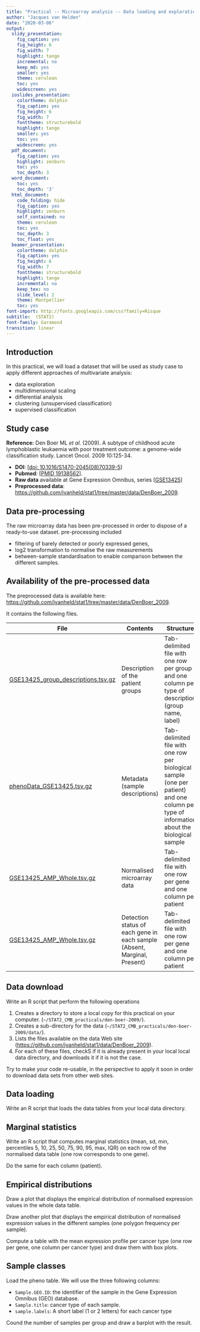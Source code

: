```yaml
---
title: "Practical -- Microarray analysis -- Data loading and exploration"
author: "Jacques van Helden"
date: "2020-03-06"
output:
  slidy_presentation:
    fig_caption: yes
    fig_height: 6
    fig_width: 7
    highlight: tango
    incremental: no
    keep_md: yes
    smaller: yes
    theme: cerulean
    toc: yes
    widescreen: yes
  ioslides_presentation:
    colortheme: dolphin
    fig_caption: yes
    fig_height: 6
    fig_width: 7
    fonttheme: structurebold
    highlight: tango
    smaller: yes
    toc: yes
    widescreen: yes
  pdf_document:
    fig_caption: yes
    highlight: zenburn
    toc: yes
    toc_depth: 3
  word_document:
    toc: yes
    toc_depth: '3'
  html_document:
    code_folding: hide
    fig_caption: yes
    highlight: zenburn
    self_contained: no
    theme: cerulean
    toc: yes
    toc_depth: 3
    toc_float: yes
  beamer_presentation:
    colortheme: dolphin
    fig_caption: yes
    fig_height: 6
    fig_width: 7
    fonttheme: structurebold
    highlight: tango
    incremental: no
    keep_tex: no
    slide_level: 2
    theme: Montpellier
    toc: yes
font-import: http://fonts.googleapis.com/css?family=Risque
subtitle:  (STAT2)
font-family: Garamond
transition: linear
---
```





## Introduction

In this practical, we will load a dataset that will be used as study case to apply different approaches of multivariate analysis:

- data exploration
- multidimensional scaling
- differential analysis
- clustering (unsupervised classification)
- supervised classification

## Study case

**Reference:** Den Boer ML *et al.* (2009). A subtype of childhood acute lymphoblastic leukaemia with poor treatment outcome: a genome-wide classification study. Lancet Oncol. 2009 10:125-34. 

- **DOI**: [[doi: 10.1016/S1470-2045(08)70339-5](http://doi.org/10.1016/S1470-2045(08)70339-5)]
- **Pubmed**: [[PMID 19138562](https://www.ncbi.nlm.nih.gov/pubmed/19138562)]. 
- **Raw data** available at Gene Expression Omnibus, series [[GSE13425](https://www.ncbi.nlm.nih.gov/geo/query/acc.cgi?acc=GSE13425)]
- **Preprocessed data**: <https://github.com/jvanheld/stat1/tree/master/data/DenBoer_2009>.

## Data pre-processing

The raw microarray data has been pre-processed in order to dispose of a ready-to-use dataset. pre-processing included 

- filtering of barely detected or poorly expressed genes, 
- log2 transformation to normalise the raw measurements
- between-sample standardisation to enable comparison between the different samples.

## Availability of the pre-processed data


The preprocessed data is available here:  <https://github.com/jvanheld/stat1/tree/master/data/DenBoer_2009>.

It contains the following files.

| File | Contents | Structure |
|--|--|--|
| [GSE13425_group_descriptions.tsv.gz](../../data/DenBoer_2009/GSE13425_group_descriptions.tsv.gz) | Description of the patient groups | Tab-delimited file with one row per group and one column per type of description (group name, label) |
| [phenoData_GSE13425.tsv.gz](../../data/DenBoer_2009/phenoData_GSE13425.tsv.gz) | Metadata (sample descriptions) | Tab-delimited file with one row per biological sample (one per patient) and one column per type of information about the biological sample |
| [GSE13425_AMP_Whole.tsv.gz](../../data/DenBoer_2009/GSE13425_AMP_Whole.tsv.gz) | Normalised microarray data | Tab-delimited file with one row per gene and one column per patient |
| [GSE13425_AMP_Whole.tsv.gz](../../data/DenBoer_2009/GSE13425_AMP_Whole.tsv.gz) | Detection status of each gene in each sample (Absent, Marginal, Present) | Tab-delimited file with one row per gene and one column per patient|

## Data download

Write an R script that perform the following operations

1. Creates a directory to store a local copy for this practical on your computer. (`~/STAT2_CMB_practicals/den-boer-2009/`).
2. Creates a sub-directory for the data  (`~/STAT2_CMB_practicals/den-boer-2009/data/`).
3. Lists the files available on the data Web site (<https://github.com/jvanheld/stat1/data/DenBoer_2009>).
4. For each of these files, checkS if it is already present in your local local data directory, and  downloads it if it is not the case. 

Try to make your code re-usable, in the perspective to apply it soon in order to download data sets from other web sites. 

## Data loading

Write an R script that loads the data tables from your local data directory. 

## Marginal statistics

Write an R script that computes marginal statistics (mean, sd, min, percentiles 5, 10, 25, 50, 75, 90, 95, max, IQR) on each row of the normalised data table (one row corresponds to one gene). 

Do the same for each column (patient). 

## Empirical distributions

Draw a plot that displays the empirical distribution of normalised expression values in the whole data table.

Draw another plot that displays the empirical distribution of normalised expression values in the different samples (one polygon frequency per sample).

Compute a table with the mean expression profile per cancer type (one row per gene, one column per cancer type) and draw them with box plots. 

## Sample classes

Load the pheno table. We will use the three following columns: 

- `Sample.GEO.ID`: the identifier of the sample in the Gene Expression Omnibus (GEO) database.
- `Sample.title`:  cancer type of each sample. 
- `sample.labels`: A short label (1 or 2 letters) for each cancer type

Cound the number of samples per group and draw a barplot with the result.


